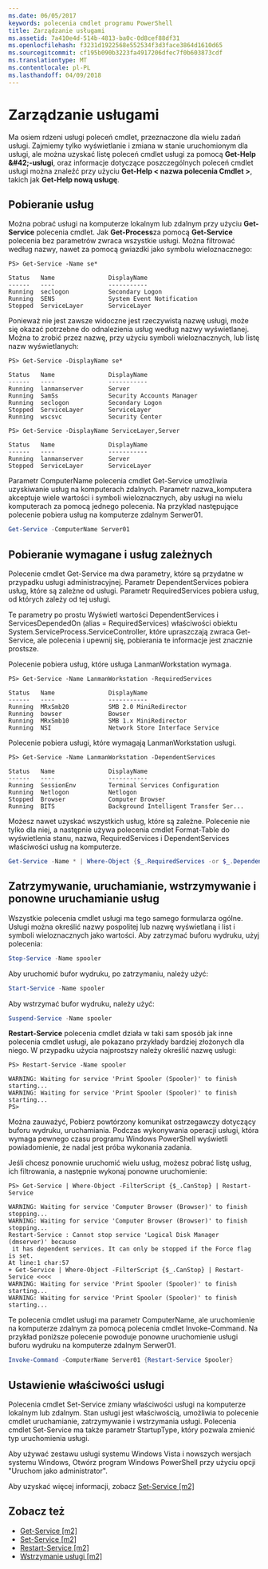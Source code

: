 ```yaml
---
ms.date: 06/05/2017
keywords: polecenia cmdlet programu PowerShell
title: Zarządzanie usługami
ms.assetid: 7a410e4d-514b-4813-ba0c-0d8cef88df31
ms.openlocfilehash: f3231d1922568e552534f3d3face3864d1610d65
ms.sourcegitcommit: cf195b090b3223fa4917206dfec7f0b603873cdf
ms.translationtype: MT
ms.contentlocale: pl-PL
ms.lasthandoff: 04/09/2018
---
```

# <a name="managing-services"></a>Zarządzanie usługami

Ma osiem rdzeni usługi poleceń cmdlet, przeznaczone dla wielu zadań usługi. Zajmiemy tylko wyświetlanie i zmiana w stanie uruchomionym dla usługi, ale można uzyskać listę poleceń cmdlet usługi za pomocą **Get-Help \&#42;-usługi**, oraz informacje dotyczące poszczególnych poleceń cmdlet usługi można znaleźć przy użyciu **Get-Help < nazwa polecenia Cmdlet >**, takich jak **Get-Help nową usługę**.

## <a name="getting-services"></a>Pobieranie usług

Można pobrać usługi na komputerze lokalnym lub zdalnym przy użyciu **Get-Service** polecenia cmdlet. Jak **Get-Process**za pomocą **Get-Service** polecenia bez parametrów zwraca wszystkie usługi. Można filtrować według nazwy, nawet za pomocą gwiazdki jako symbolu wieloznacznego:

```
PS> Get-Service -Name se*

Status   Name               DisplayName
------   ----               -----------
Running  seclogon           Secondary Logon
Running  SENS               System Event Notification
Stopped  ServiceLayer       ServiceLayer
```

Ponieważ nie jest zawsze widoczne jest rzeczywistą nazwę usługi, może się okazać potrzebne do odnalezienia usług według nazwy wyświetlanej. Można to zrobić przez nazwę, przy użyciu symboli wieloznacznych, lub listę nazw wyświetlanych:

```
PS> Get-Service -DisplayName se*

Status   Name               DisplayName
------   ----               -----------
Running  lanmanserver       Server
Running  SamSs              Security Accounts Manager
Running  seclogon           Secondary Logon
Stopped  ServiceLayer       ServiceLayer
Running  wscsvc             Security Center

PS> Get-Service -DisplayName ServiceLayer,Server

Status   Name               DisplayName
------   ----               -----------
Running  lanmanserver       Server
Stopped  ServiceLayer       ServiceLayer
```

Parametr ComputerName polecenia cmdlet Get-Service umożliwia uzyskiwanie usług na komputerach zdalnych. Parametr nazwa_komputera akceptuje wiele wartości i symboli wieloznacznych, aby usługi na wielu komputerach za pomocą jednego polecenia. Na przykład następujące polecenie pobiera usług na komputerze zdalnym Serwer01.

```powershell
Get-Service -ComputerName Server01
```

## <a name="getting-required-and-dependent-services"></a>Pobieranie wymagane i usług zależnych

Polecenie cmdlet Get-Service ma dwa parametry, które są przydatne w przypadku usługi administracyjnej. Parametr DependentServices pobiera usług, które są zależne od usługi. Parametr RequiredServices pobiera usług, od których zależy od tej usługi.

Te parametry po prostu Wyświetl wartości DependentServices i ServicesDependedOn (alias = RequiredServices) właściwości obiektu System.ServiceProcess.ServiceController, które upraszczają zwraca Get-Service, ale polecenia i upewnij się, pobierania te informacje jest znacznie prostsze.

Polecenie pobiera usług, które usługa LanmanWorkstation wymaga.

```
PS> Get-Service -Name LanmanWorkstation -RequiredServices

Status   Name               DisplayName
------   ----               -----------
Running  MRxSmb20           SMB 2.0 MiniRedirector
Running  bowser             Bowser
Running  MRxSmb10           SMB 1.x MiniRedirector
Running  NSI                Network Store Interface Service
```

Polecenie pobiera usługi, które wymagają LanmanWorkstation usługi.

```
PS> Get-Service -Name LanmanWorkstation -DependentServices

Status   Name               DisplayName
------   ----               -----------
Running  SessionEnv         Terminal Services Configuration
Running  Netlogon           Netlogon
Stopped  Browser            Computer Browser
Running  BITS               Background Intelligent Transfer Ser...
```

Możesz nawet uzyskać wszystkich usług, które są zależne. Polecenie nie tylko dla niej, a następnie używa polecenia cmdlet Format-Table do wyświetlenia stanu, nazwa, RequiredServices i DependentServices właściwości usług na komputerze.

```powershell
Get-Service -Name * | Where-Object {$_.RequiredServices -or $_.DependentServices} | Format-Table -Property Status, Name, RequiredServices, DependentServices -auto
```

## <a name="stopping-starting-suspending-and-restarting-services"></a>Zatrzymywanie, uruchamianie, wstrzymywanie i ponowne uruchamianie usług
Wszystkie polecenia cmdlet usługi ma tego samego formularza ogólne. Usługi można określić nazwy pospolitej lub nazwę wyświetlaną i list i symboli wieloznacznych jako wartości. Aby zatrzymać buforu wydruku, użyj polecenia:

```powershell
Stop-Service -Name spooler
```

Aby uruchomić bufor wydruku, po zatrzymaniu, należy użyć:

```powershell
Start-Service -Name spooler
```

Aby wstrzymać bufor wydruku, należy użyć:

```powershell
Suspend-Service -Name spooler
```

**Restart-Service** polecenia cmdlet działa w taki sam sposób jak inne polecenia cmdlet usługi, ale pokazano przykłady bardziej złożonych dla niego. W przypadku użycia najprostszy należy określić nazwę usługi:

```
PS> Restart-Service -Name spooler

WARNING: Waiting for service 'Print Spooler (Spooler)' to finish starting...
WARNING: Waiting for service 'Print Spooler (Spooler)' to finish starting...
PS>
```

Można zauważyć, Pobierz powtórzony komunikat ostrzegawczy dotyczący buforu wydruku, uruchamiania. Podczas wykonywania operacji usługi, która wymaga pewnego czasu programu Windows PowerShell wyświetli powiadomienie, że nadal jest próba wykonania zadania.

Jeśli chcesz ponownie uruchomić wielu usług, możesz pobrać listę usług, ich filtrowania, a następnie wykonaj ponowne uruchomienie:

```
PS> Get-Service | Where-Object -FilterScript {$_.CanStop} | Restart-Service

WARNING: Waiting for service 'Computer Browser (Browser)' to finish stopping...
WARNING: Waiting for service 'Computer Browser (Browser)' to finish stopping...
Restart-Service : Cannot stop service 'Logical Disk Manager (dmserver)' because
 it has dependent services. It can only be stopped if the Force flag is set.
At line:1 char:57
+ Get-Service | Where-Object -FilterScript {$_.CanStop} | Restart-Service <<<<
WARNING: Waiting for service 'Print Spooler (Spooler)' to finish starting...
WARNING: Waiting for service 'Print Spooler (Spooler)' to finish starting...
```

Te polecenia cmdlet usługi ma parametr ComputerName, ale uruchomienie na komputerze zdalnym za pomocą polecenia cmdlet Invoke-Command. Na przykład poniższe polecenie powoduje ponowne uruchomienie usługi buforu wydruku na komputerze zdalnym Serwer01.

```powershell
Invoke-Command -ComputerName Server01 {Restart-Service Spooler}
```

## <a name="setting-service-properties"></a>Ustawienie właściwości usługi

Polecenia cmdlet Set-Service zmiany właściwości usługi na komputerze lokalnym lub zdalnym. Stan usługi jest właściwością, umożliwia to polecenie cmdlet uruchamianie, zatrzymywanie i wstrzymania usługi. Polecenia cmdlet Set-Service ma także parametr StartupType, który pozwala zmienić typ uruchomienia usługi.

Aby używać zestawu usługi systemu Windows Vista i nowszych wersjach systemu Windows, Otwórz program Windows PowerShell przy użyciu opcji "Uruchom jako administrator".

Aby uzyskać więcej informacji, zobacz [Set-Service [m2]](https://technet.microsoft.com/library/b71e29ed-372b-4e32-a4b7-5eb6216e56c3)

## <a name="see-also"></a>Zobacz też

- [Get-Service [m2]](https://technet.microsoft.com/en-us/library/0a09cb22-0a1c-4a79-9851-4e53075f9cf6)
- [Set-Service [m2]](https://technet.microsoft.com/library/b71e29ed-372b-4e32-a4b7-5eb6216e56c3)
- [Restart-Service [m2]](https://technet.microsoft.com/en-us/library/45acf50d-2277-4523-baf7-ce7ced977d0f)
- [Wstrzymanie usługi [m2]](https://technet.microsoft.com/en-us/library/c8492b87-0e21-4faf-8054-3c83c2ec2826)